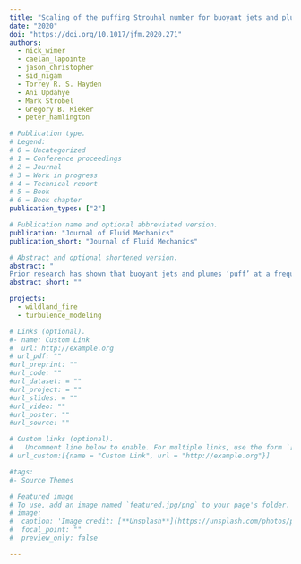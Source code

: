 ```yaml
---
title: "Scaling of the puffing Strouhal number for buoyant jets and plumes"
date: "2020"
doi: "https://doi.org/10.1017/jfm.2020.271"
authors:
  - nick_wimer
  - caelan_lapointe
  - jason_christopher
  - sid_nigam
  - Torrey R. S. Hayden
  - Ani Updahye
  - Mark Strobel
  - Gregory B. Rieker
  - peter_hamlington

# Publication type.
# Legend:
# 0 = Uncategorized
# 1 = Conference proceedings
# 2 = Journal
# 3 = Work in progress
# 4 = Technical report
# 5 = Book
# 6 = Book chapter
publication_types: ["2"]

# Publication name and optional abbreviated version.
publication: "Journal of Fluid Mechanics"
publication_short: "Journal of Fluid Mechanics"

# Abstract and optional shortened version.
abstract: "
Prior research has shown that buoyant jets and plumes ‘puff’ at a frequency that depends on the balance of momentum and buoyancy fluxes at the inlet, as parametrized by the Richardson number. Experiments have revealed the existence of scaling relations between the Strouhal number of the puffing and the inlet Richardson number, but geometry-specific relations are required when the characteristic length is taken to be the diameter (for round inlets) or width (for planar inlets). Similar to earlier studies of rectangular buoyant jets and plumes, in the present study we use the hydraulic radius of the inlet as the characteristic length to obtain a single Strouhal–Richardson scaling relation for a variety of inlet geometries over Richardson numbers that span three orders of magnitude. In particular, we use adaptive mesh numerical simulations to compute puffing Strouhal numbers for circular, rectangular (with three different aspect ratios), triangular and annular high-temperature buoyant jets and plumes over a range of Richardson numbers. We then combine these results with prior experimental data for round, planar and rectangular buoyant jets and plumes to propose a new scaling relation that describes puffing Strouhal numbers for various inlet shapes and for hydraulic Richardson numbers spanning over four orders of magnitude. This empirically motivated scaling relation is also shown to be in good agreement with prior results from global linear stability analyses."
abstract_short: ""

projects:
  - wildland_fire
  - turbulence_modeling

# Links (optional).
#- name: Custom Link
#  url: http://example.org
# url_pdf: ""
#url_preprint: ""
#url_code: ""
#url_dataset: = ""
#url_project: = ""
#url_slides: = ""
#url_video: ""
#url_poster: ""
#url_source: ""

# Custom links (optional).
#   Uncomment line below to enable. For multiple links, use the form `[{...}, {...}, {...}]`.
# url_custom:[{name = "Custom Link", url = "http://example.org"}]

#tags:
#- Source Themes

# Featured image
# To use, add an image named `featured.jpg/png` to your page's folder.
# image:
#  caption: 'Image credit: [**Unsplash**](https://unsplash.com/photos/pLCdAaMFLTE)'
#  focal_point: ""
#  preview_only: false

---
```

